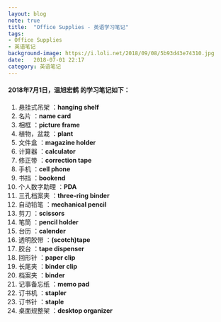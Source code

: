 ```yaml
---
layout: blog
note: true
title:  "Office Supplies - 英语学习笔记"
tags:
- Office Supplies
- 英语笔记
background-image: https://i.loli.net/2018/09/08/5b93d43e74310.jpg
date:   2018-07-01 22:17
category: 英语笔记
---
```


#### 2018年7月1日，温旭宏鹤 的学习笔记如下：

1. 悬挂式吊架		：**hanging shelf**
2. 名片 				：**name card**
3. 相框				：**picture frame**
4. 植物，盆栽			：**plant**
5. 文件盒				：**magazine holder**
6. 计算器				：**calculator**
7. 修正带				：**correction tape**
8. 手机				：**cell phone**
9. 书挡				：**bookend**
10. 个人数字助理		：**PDA**
11. 三孔档案夹			：**three-ring binder**
12. 自动铅笔			：**mechanical pencil**
13. 剪刀				：**scissors**
14. 笔筒				：**pencil holder**
15. 台历				：**calender**
16. 透明胶带			：**(scotch)tape**
17. 胶台				：**tape dispenser**
18. 回形针				：**paper clip**
19. 长尾夹				：**binder clip**
20. 档案夹				：**binder**
21. 记事备忘纸			：**memo pad**
22. 订书机				：**stapler**
23. 订书针				：**staple**
24. 桌面规整架			：**desktop organizer**
